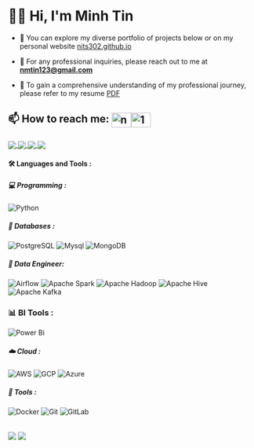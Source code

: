 <h1>
  👋🏻 Hi,  I'm Minh Tin
</h1>


- 💼 You can explore my diverse portfolio of projects below or on my personal website [nits302.github.io](https://nits302.github.io/)

- 📧 For any professional inquiries, please reach out to me at **nmtin123@gmail.com**

- 📑 To gain a comprehensive understanding of my professional journey, please refer to my resume [PDF]()


## 📫 How to reach me: <a href="https://nmtin123@gmail.com" target="blank"><img align="center" src="https://img.icons8.com/color/48/000000/gmail--v2.png" alt="nmtin123@gmail.com" height="30" width="40" /></a></a><a href="https://www.linkedin.com/in/nmtin0233/" target="blank"><img align="center" src="https://raw.githubusercontent.com/rahuldkjain/github-profile-readme-generator/master/src/images/icons/Social/linked-in-alt.svg" alt="1" height="30" width="40" /></a>



###  

<a href="https://github.com/nits302/Crypto-Real-Time-Data-Streaming">
  <img align="center" src="https://github-readme-stats-sigma-five.vercel.app/api/pin/?username=nits302&repo=Crypto-Real-Time-Data-Streaming&theme=radical" />
</a> 

<a href="https://github.com/nits302/Change-Data-Capture-Streaming">
  <img align="center" src="https://github-readme-stats-sigma-five.vercel.app/api/pin/?username=nits302&repo=Change-Data-Capture-Streaming&theme=radical" />
</a> 

<a href="https://github.com/DucAnhNTT/e2e-real-time-streaming">
  <img align="center" src="https://github-readme-stats-sigma-five.vercel.app/api/pin/?username=DucAnhNTT&repo=e2e-real-time-streaming&theme=radical" />
</a> 

<a href="https://github.com/DucAnhNTT/e2e-real-time-streaming">
  <img align="center" src="https://github-readme-stats-sigma-five.vercel.app/api/pin/?username=DucAnhNTT&repo=e2e-real-time-streaming&theme=radical" />
</a> 



#### :hammer_and_wrench: Languages and Tools :

##### 💻 Programming : 

![Python](https://img.shields.io/badge/-Python-000000?style=flat&logo=python&logoColor=ffffff&labelColor=3776AB)

##### 💾 Databases : 

![PostgreSQL](https://img.shields.io/badge/PostgreSQL-000000?style=flat&logo=postgresql&logoColor=white&labelColor=316192)
![Mysql](https://img.shields.io/badge/MySQL-000000?style=flat&logo=mysql&logoColor=white&labelColor=2300f)
![MongoDB](https://img.shields.io/badge/-MongoDB-000000?style=flat&logo=mongodb&logoColor=ffffff&labelColor=47A248)

##### 🤖 Data Engineer: 


![Airflow](https://img.shields.io/badge/Apache%20Airflow-000000?style=flat&logo=Apache-Airflow&logoColor=white&labelColor=017CEE)
![Apache Spark](https://img.shields.io/badge/Apache%20Spark-FDEE21?style=flat-square&logo=apachespark&logoColor=black)
![Apache Hadoop](https://img.shields.io/badge/Apache%20Hadoop-66CCFF?style=for-the-badge&logo=apachehadoop&logoColor=black)
![Apache Hive](https://img.shields.io/badge/Apache%20Hive-FDEE21?style=for-the-badge&logo=apachehive&logoColor=black)
![Apache Kafka](https://img.shields.io/badge/Apache%20Kafka-000?style=for-the-badge&logo=apachekafka)

### 📊 BI  Tools : 
![Power Bi](https://img.shields.io/badge/power_bi-F2C811?style=for-the-badge&logo=powerbi&logoColor=black)

##### ☁️ Cloud : 

![AWS](https://img.shields.io/badge/Amazon%20AWS-000000?style=flat&logo=amazon-aws&logoColor=white&labelColor=FF9900)
![GCP](https://img.shields.io/badge/Google%20Cloud-000000?style=flat&logo=google-Cloud&logoColor=white&labelColor=4285F4)
![Azure](https://img.shields.io/badge/Microsoft%20Azure-000000?style=flat&logo=Microsoft-Azure&logoColor=white&labelColor=0078D4)

##### 🔨 Tools : 

![Docker](https://img.shields.io/badge/Docker-000000?style=flat&logo=Docker&logoColor=white&labelColor=2496ED)
![Git](https://img.shields.io/badge/Git-000000?style=flat&logo=Git&logoColor=white&labelColor=F05032)
![GitLab](https://img.shields.io/badge/Gitlab-000000?style=flat&logo=Gitlab&logoColor=white&labelColor=E97627)

 <br>
<!-- If you forked this repo, Change the username as yours -->
  <img align="center" src="https://github-readme-stats.vercel.app/api/top-langs/?username=nits302&theme=radical&langs_count=3" />
  <img align="center" src="https://github-readme-stats.vercel.app/api?username=nits302&show_icons=true&theme=radical&line_height=27" />
   
<br>
